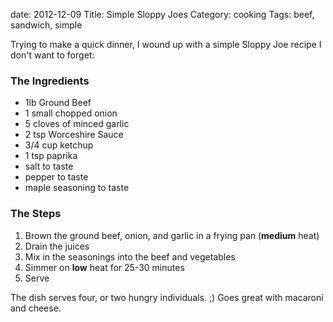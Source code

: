 date: 2012-12-09
Title: Simple Sloppy Joes
Category: cooking
Tags: beef, sandwich, simple

Trying to make a quick dinner, I wound up with a simple Sloppy Joe recipe I don't want to forget:

### The Ingredients
 * 1lb Ground Beef
 * 1 small chopped onion
 * 5 cloves of minced garlic
 * 2 tsp Worceshire Sauce
 * 3/4 cup ketchup
 * 1 tsp paprika
 * salt to taste
 * pepper to taste
 * maple seasoning to taste

### The Steps

 1. Brown the ground beef, onion, and garlic in a frying pan (**medium** heat)
 2. Drain the juices
 3. Mix in the seasonings into the beef and vegetables
 4. Simmer on **low** heat for 25-30 minutes
 5. Serve

The dish serves four, or two hungry individuals. ;) Goes great with macaroni and cheese. 
